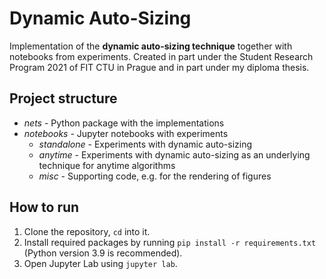 # Dynamic Auto-Sizing

Implementation of the **dynamic auto-sizing technique** together with notebooks from experiments. Created in part under the Student Research Program 2021 of FIT CTU in Prague and in part under my diploma thesis.

## Project structure

* *nets* - Python package with the implementations
* *notebooks* - Jupyter notebooks with experiments
    * *standalone* - Experiments with dynamic auto-sizing
    * *anytime* - Experiments with dynamic auto-sizing as an underlying technique for anytime algorithms
    * *misc* - Supporting code, e.g. for the rendering of figures

## How to run

1. Clone the repository, `cd` into it.
2. Install required packages by running `pip install -r requirements.txt` (Python version 3.9 is recommended).
3. Open Jupyter Lab using `jupyter lab`.
